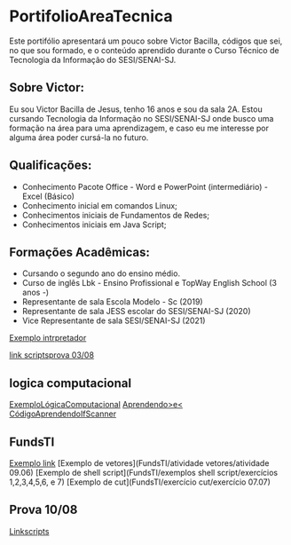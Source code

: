 # PortifolioAreaTecnica
Este portifólio apresentará um pouco sobre Victor Bacilla, códigos que sei, no que sou formado, e o conteúdo aprendido durante o Curso Técnico de Tecnologia da Informação do SESI/SENAI-SJ.
## Sobre Victor:
Eu sou Victor Bacilla de Jesus, tenho 16 anos e sou da sala 2A. Estou cursando Tecnologia da Informação no SESI/SENAI-SJ onde busco uma formação na área para uma aprendizagem, e caso eu me interesse por alguma área poder cursá-la no futuro. 
## Qualificações: 
- Conhecimento Pacote Office - Word e PowerPoint (intermediário) - Excel (Básico)
- Conhecimento inicial em comandos Linux;
- Conhecimentos iniciais de Fundamentos de Redes;
- Conhecimentos iniciais em Java Script;
## Formações Acadêmicas: 
- Cursando o segundo ano do ensino médio.
- Curso de inglês Lbk - Ensino Profissional e TopWay English School (3 anos -)
- Representante de sala Escola Modelo - Sc (2019)
- Representante de sala JESS escolar do SESI/SENAI-SJ (2020)
- Vice Representante de sala SESI/SENAI-SJ (2021)

[Exemplo intrpretador](FundamentosTI/exemplos/segundi.sh)

[link scriptsprova 03/08](PortifólioAreaTecnica/scriptsprova/scripts)

## logica computacional
[ExemploLógicaComputacional](lógicacomputacional/códigoslegais.java)
[Aprendendo>e<](lógicacomputacional/atividade.java)
[CódigoAprendendoIfScanner](lógicacomputacional/exercício.java)


## FundsTI
[Exemplo link](FundamentosTI/exemplo.sh)
[Exemplo de vetores](FundsTI/atividade vetores/atividade 09.06)
[Exemplo de shell script](FundsTI/exemplos shell script/exercícios 1,2,3,4,5,6, e 7)
[Exemplo de cut](FundsTI/exercício cut/exercício 07.07)

## Prova 10/08
[Linkscripts](/avaliacao_pratica/scripts1.sh)
